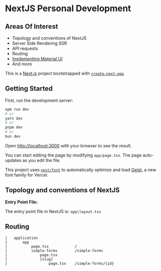 # NextJS Personal Development

## Areas Of Interest

- Topology and conventions of NextJS
- Server Side Rendering SSR
- API requests
- Routing
- [Implementing Material UI](https://mui.com/material-ui/integrations/nextjs/?srsltid=AfmBOorQGb67h9bJsdp_lzRNnEEj14QTZwQh2mMJWQIT_c2n1mKF9a5a)
- And more

This is a [Next.js](https://nextjs.org) project bootstrapped with [`create-next-app`](https://nextjs.org/docs/app/api-reference/cli/create-next-app).

## Getting Started

First, run the development server:

```bash
npm run dev
# or
yarn dev
# or
pnpm dev
# or
bun dev
```

Open [http://localhost:3000](http://localhost:3000) with your browser to see the result.

You can start editing the page by modifying `app/page.tsx`. The page auto-updates as you edit the file.

This project uses [`next/font`](https://nextjs.org/docs/app/building-your-application/optimizing/fonts) to automatically optimize and load [Geist](https://vercel.com/font), a new font family for Vercel.

## Topology and conventions of NextJS

**Entry Point File:**

The entry point file in NextJS is: `app\layout.tsx`

## Routing

```
|   application
|       app
|           page.tsx            /
|           simple-forms        /simple-forms
|               page.tsx
|               [slug]
|                   page.tsx    /simple-forms/{id}
```
